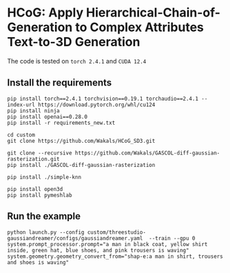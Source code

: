 # HCoG: Apply Hierarchical-Chain-of-Generation to Complex Attributes Text-to-3D Generation

The code is tested on `torch 2.4.1` and `CUDA 12.4`

## Install the requirements

```
pip install torch==2.4.1 torchvision==0.19.1 torchaudio==2.4.1 --index-url https://download.pytorch.org/whl/cu124
pip install ninja
pip install openai==0.28.0
pip install -r requirements_new.txt

cd custom
git clone https://github.com/Wakals/HCoG_SD3.git

git clone --recursive https://github.com/Wakals/GASCOL-diff-gaussian-rasterization.git
pip install ./GASCOL-diff-gaussian-rasterization

pip install ./simple-knn

pip install open3d
pip install pymeshlab
```

## Run the example

```
python launch.py --config custom/threestudio-gaussiandreamer/configs/gaussiandreamer.yaml  --train --gpu 0 system.prompt_processor.prompt="a man in black coat, yellow shirt inside, green hat, blue shoes, and pink trousers is waving" system.geometry.geometry_convert_from="shap-e:a man in shirt, trousers and shoes is waving"
```
